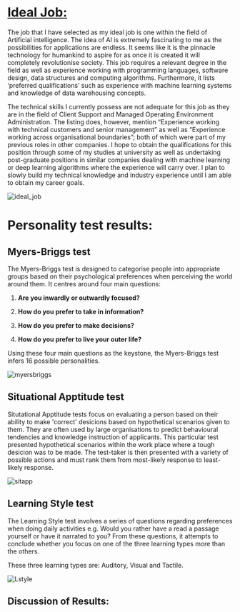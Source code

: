 # [Ideal Job:](https://careers.google.com/jobs/results/5193015338663936-ai-engineer-google-professional-services/?company=Google&company=YouTube&employment_type=FULL_TIME&hl=en_US&jlo=en_US&q=AI&sort_by=relevance )

The job that I have selected as my ideal job is one within the field of Artificial intelligence. The idea of AI is extremely fascinating to me as the possibilities for applications are endless. It seems like it is the pinnacle technology for humankind to aspire for as once it is created it will completely revolutionise society. This job requires a relevant degree in the field as well as experience working with programming languages, software design, data structures and computing algorithms. Furthermore, it lists ‘preferred qualifications’ such as experience with machine learning systems and knowledge of data warehousing concepts. 

The technical skills I currently possess are not adequate for this job as they are in the field of Client Support and Managed Operating Environment Administration. The listing does, however, mention “Experience working with technical customers and senior management” as well as “Experience working across organisational boundaries”; both of which were part of my previous roles in other companies. I hope to obtain the qualifications for this position through some of my studies at university as well as undertaking post-graduate positions in similar companies dealing with machine learning or deep learning algorithms where the experience will carry over. I plan to slowly build my technical knowledge and industry experience until I am able to obtain my career goals.

![ideal_job](/idealjob2.JPG)

 
    
    
# Personality test results:

## Myers-Briggs test
The Myers-Briggs test is designed to categorise people into appropriate groups based on their psychological preferences when perceiving the world around them. It centres around four main questions:

1. **Are you inwardly or outwardly focused?**

2. **How do you prefer to take in information?**

3. **How do you prefer to make decisions?**

4. **How do you prefer to live your outer life?**

Using these four main questions as the keystone, the Myers-Briggs test infers 16 possible personalities.

![myersbriggs](/screencapture-16personalities-members-area-overview-2019-03-16-02_02_22.png)


## Situational Apptitude test


Situtational Apptitude tests focus on evaluating a person based on their ability to make 'correct' desicions based on hypothetical scenarios given to them. They are often used by large organisations to predict behavioural tendencies and knowledge instruction of applicants. This particular test presented hypothetical scenarios within the work place where a tough desicion was to be made. The test-taker is then presented with a variety of possible actions and must rank them from most-likely response to least-likely response. 


![sitapp](/Situationalapptitudetest.png)

## Learning Style test

The Learning Style test involves a series of questions regarding preferences when doing daily activities e.g. Would you rather have a read a passage yourself or have it narrated to you? From these questions, it attempts to conclude whether you focus on one of the three learning types more than the others.

These three learning types are: Auditory, Visual and Tactile. 

![Lstyle](/learningstyle1.JPG)

## Discussion of Results:
